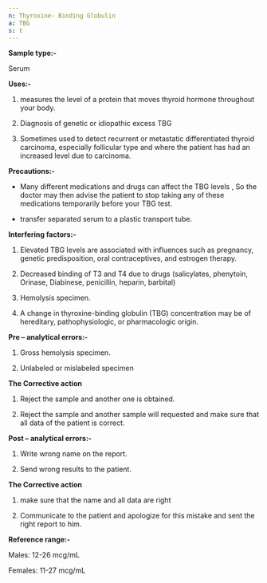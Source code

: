 ```yaml
---
n: Thyroxine- Binding Globulin
a: TBG
s: t
---
```




__Sample type:-__

  Serum 

__Uses:-__ 

1.	measures the level of a protein that moves thyroid hormone throughout your body.

2.	Diagnosis of genetic or idiopathic excess TBG

3.	Sometimes used to detect recurrent or metastatic differentiated thyroid carcinoma, especially follicular type and where the patient has had an increased level due to carcinoma.

__Precautions:-__

-	Many different medications and drugs can affect the TBG levels , So the doctor may then advise the patient to stop taking any of these medications temporarily before your TBG test.

-	transfer separated serum to a plastic transport tube.
   
__Interfering factors:-__ 

1.	Elevated TBG levels are associated with influences such as pregnancy, genetic predisposition, oral contraceptives, and estrogen therapy. 

2.	Decreased binding of T3 and T4 due to drugs (salicylates, phenytoin, Orinase, Diabinese, penicillin, heparin, barbital)

3.	Hemolysis specimen. 

4.	A change in thyroxine-binding globulin (TBG) concentration may be of hereditary, pathophysiologic, or pharmacologic origin.


__Pre – analytical errors:-__ 

1.	Gross hemolysis specimen. 

2.	Unlabeled or mislabeled specimen

__The Corrective action__

1.	Reject the sample and another one is obtained. 

2.	Reject the sample and another sample will requested and make sure that all data of the patient is correct.

__Post – analytical errors:-__

1.	Write wrong name on the report.

2.	Send wrong results to the patient.

__The Corrective action__ 

1.	make sure that the name and all data are right

2.	Communicate to the patient and apologize for this mistake and sent the right report to him.

__Reference range:-__ 

Males: 12-26 mcg/mL

Females: 11-27 mcg/mL